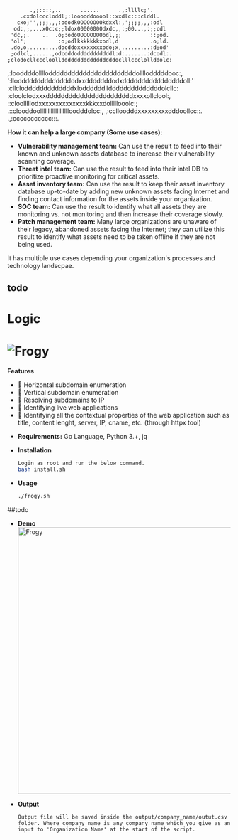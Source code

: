            .,;::::,..      ......      .,:llllc;'.
        .cxdolcccloddl;:looooddooool::xxdlc:::clddl.
       cxo;'',;;;,,,:ododkOOOOOOOOkdxxl:,';;;;,,,:odl
      od:,;,...x0c:c;;ldox00000000dxdc,,:;00...,:;;cdl
     'dc,;.    ..  .o;:odoOOOOOOOOodl,;;         ::;od.
     'ol';          :o;odlkkkkkkkxodl,d          .o;ld.
     .do,o..........docddoxxxxxxxxodo;x,.........:d;od'
     ;odlcl,......,odcdddodddddddddddl:d:.......:dcodl:.
    ;clodocllcccloolldddddddddddddddddoclllccclollddolc:
   ,:looddddollllodddddddddddddddddddddddollllodddddooc:,
   ':lloddddddddddddddddxxdddddddodxddddddddddddddddoll:'
    :cllclodddddddddddddxloddddddllddddddddddddddolcllc:
     :cloolclodxxxdddddddddddddddddddddddxxxxollclool:,
       ::cloolllllodxxxxxxxxxxxxxxkkkxxdolllllooolc:;
         .::clooddoollllllllllllllllllloodddolcc:,
              ,:cclloodddxxxxxxxxxdddoollcc::.
                     .,:ccccccccccc:::.

**How it can help a large company (Some use cases):**
- **Vulnerability management team:** Can use the result to feed into their known and unknown assets database to increase their vulnerability scanning coverage.
- **Threat intel team:** Can use the result to feed into their intel DB to prioritize proactive monitoring for critical assets.
- **Asset inventory team:** Can use the result to keep their asset inventory database up-to-date by adding new unknown assets facing Internet and finding contact information for the assets inside your organization.
- **SOC team:** Can use the result to identify what all assets they are monitoring vs. not monitoring and then increase their coverage slowly.
- **Patch management team:** Many large organizations are unaware of their legacy, abandoned assets facing the Internet; they can utilize this result to identify what assets need to be taken offline if they are not being used.<br/>

It has multiple use cases depending your organization's processes and technology landscpae.

## todo
# **Logic** <br/>
# <img src="" alt="Frogy" title="Frogy" />

**Features**
- :frog: Horizontal subdomain enumeration
- :frog: Vertical subdomain enumeration
- :frog: Resolving subdomains to IP
- :frog: Identifying live web applications
- :frog: Identifying all the contextual properties of the web application such as title, content lenght, server, IP, cname, etc. (through httpx tool)

+ **Requirements:** Go Language, Python 3.+, jq<br/>
    
+ **Installation**
    ```sh
  Login as root and run the below command.
  bash install.sh
    ```
+ **Usage**
    ```sh
    ./frogy.sh
    ```
	
##todo
+ **Demo**
    <br/><img src="" alt="Frogy" title="Frogy" height=600px />

+ **Output**
    ```
    Output file will be saved inside the output/company_name/outut.csv folder. Where company_name is any company name which you give as an input to 'Organization Name' at the start of the script.